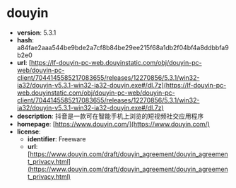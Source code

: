 # douyin

- **version**: 5.3.1
- **hash**: a84fae2aaa544be9bde2a7cf8b84be29ee215f68a1db2f04bf4a8ddbbfa9b2e0
- **url**: [https://lf-douyin-pc-web.douyinstatic.com/obj/douyin-pc-web/douyin-pc-client/7044145585217083655/releases/12270856/5.3.1/win32-ia32/douyin-v5.3.1-win32-ia32-douyin.exe#/dl.7z](https://lf-douyin-pc-web.douyinstatic.com/obj/douyin-pc-web/douyin-pc-client/7044145585217083655/releases/12270856/5.3.1/win32-ia32/douyin-v5.3.1-win32-ia32-douyin.exe#/dl.7z)
- **description**: 抖音是一款可在智能手机上浏览的短视频社交应用程序
- **homepage**: [https://www.douyin.com/](https://www.douyin.com/)
- **license**:
  - **identifier**: Freeware
  - **url**: [https://www.douyin.com/draft/douyin_agreement/douyin_agreement_privacy.html](https://www.douyin.com/draft/douyin_agreement/douyin_agreement_privacy.html)

